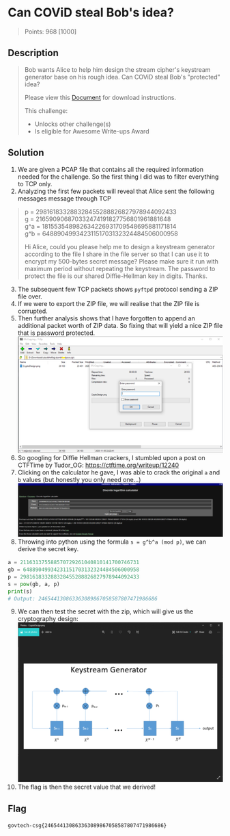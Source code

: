 # Can COViD steal Bob's idea?

> Points: 968 [1000]

## Description

> Bob wants Alice to help him design the stream cipher's keystream generator base on his rough idea. Can COViD steal Bob's "protected" idea?
> 
> Please view this [Document](https://docs.google.com/document/d/1GrQ6znlN2Z0tu_uAPAs1qrn6by24I51mq8RIIHmFGDU/edit?usp=sharing)  for download instructions.
> 
> This challenge:
> - Unlocks other challenge(s)
> - Is eligible for Awesome Write-ups Award

## Solution

1. We are given a PCAP file that contains all the required information needed for the challenge. So the first thing I did was to filter everything to TCP only.
2. Analyzing the first few packets will reveal that Alice sent the following messages message through TCP
> p = 298161833288328455288826827978944092433  
> g = 216590906870332474191827756801961881648  
> g^a = 181553548982634226931709548695881171814  
> g^b = 64889049934231151703132324484506000958  
> 
> Hi Alice, could you please help me to design a keystream generator according to the file I share in the file server so that I can use it to encrypt my 500-bytes secret message? Please make sure it run with maximum period without repeating the keystream. The password to protect the file is our shared Diffie-Hellman key in digits. Thanks.
3. The subsequent few TCP packets shows `pyftpd` protocol sending a ZIP file over.
4. If we were to export the ZIP file, we will realise that the ZIP file is corrupted.
5. Then further analysis shows that I have forgotten to append an additional packet worth of ZIP data. So fixing that will yield a nice ZIP file that is password protected.
![7zip](zipfile.png)
6. So googling for Diffie Hellman crackers, I stumbled upon a post on CTFTime by Tudor_OG: https://ctftime.org/writeup/12240
7. Clicking on the calculator he gave, I was able to crack the original `a` and `b` values (but honestly you only need one...)
![Discrete Log Calculator](discretelog.png)
8. Throwing into python using the formula `s = g^b^a (mod p)`, we can derive the secret key.
```python
a = 211631375588570729261040810141700746731
gb = 64889049934231151703132324484506000958
p = 298161833288328455288826827978944092433
s = pow(gb, a, p)
print(s)
# Output: 246544130863363089867058587807471986686
```
9. We can then test the secret with the zip, which will give us the cryptography design:
![Cryptography Design](finalimage.png)
10. The flag is then the secret value that we derived!

## Flag
`govtech-csg{246544130863363089867058587807471986686}`